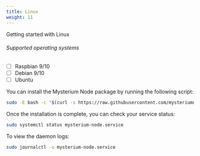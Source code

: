 ```yaml
---
title: Linux
weight: 11
---
```


Getting started with Linux

###### Supported operating systems

- [ ] Raspbian 9/10
- [ ] Debian 9/10
- [ ] Ubuntu

You can install the Mysterium Node package by running the following script:

```bash
sudo -E bash -c "$(curl -s https://raw.githubusercontent.com/mysteriumnetwork/node/master/install.sh)"
```

Once the installation is complete, you can check your service status:

```bash
sudo systemctl status mysterium-node.service
```

To view the daemon logs:

```bash
sudo journalctl -u mysterium-node.service
```
